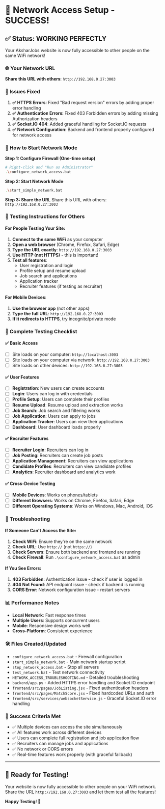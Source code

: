 # 🎉 Network Access Setup - SUCCESS!

## ✅ Status: WORKING PERFECTLY

Your AksharJobs website is now fully accessible to other people on the same WiFi network!

### 🌐 **Your Network URL**
**Share this URL with others**: `http://192.168.0.27:3003`

### 🔧 **Issues Fixed**

1. **✅ HTTPS Errors**: Fixed "Bad request version" errors by adding proper error handling
2. **✅ Authentication Errors**: Fixed 403 Forbidden errors by adding missing Authorization headers
3. **✅ Socket.IO 404**: Added graceful handling for Socket.IO requests
4. **✅ Network Configuration**: Backend and frontend properly configured for network access

### 🚀 **How to Start Network Mode**

**Step 1: Configure Firewall (One-time setup)**
```bash
# Right-click and "Run as Administrator"
.\configure_network_access.bat
```

**Step 2: Start Network Mode**
```bash
.\start_simple_network.bat
```

**Step 3: Share the URL**
Share this URL with others: `http://192.168.0.27:3003`

### 📱 **Testing Instructions for Others**

#### For People Testing Your Site:
1. **Connect to the same WiFi** as your computer
2. **Open a web browser** (Chrome, Firefox, Safari, Edge)
3. **Type the URL exactly**: `http://192.168.0.27:3003`
4. **Use HTTP (not HTTPS)** - this is important!
5. **Test all features**:
   - User registration and login
   - Profile setup and resume upload
   - Job search and applications
   - Application tracker
   - Recruiter features (if testing as recruiter)

#### For Mobile Devices:
1. **Use the browser app** (not other apps)
2. **Type the full URL**: `http://192.168.0.27:3003`
3. **If it redirects to HTTPS**, try incognito/private mode

### 🧪 **Complete Testing Checklist**

#### ✅ Basic Access
- [ ] Site loads on your computer: `http://localhost:3003`
- [ ] Site loads on your computer via network: `http://192.168.0.27:3003`
- [ ] Site loads on other devices: `http://192.168.0.27:3003`

#### ✅ User Features
- [ ] **Registration**: New users can create accounts
- [ ] **Login**: Users can log in with credentials
- [ ] **Profile Setup**: Users can complete their profiles
- [ ] **Resume Upload**: Resume upload and extraction works
- [ ] **Job Search**: Job search and filtering works
- [ ] **Job Application**: Users can apply to jobs
- [ ] **Application Tracker**: Users can view their applications
- [ ] **Dashboard**: User dashboard loads properly

#### ✅ Recruiter Features
- [ ] **Recruiter Login**: Recruiters can log in
- [ ] **Job Posting**: Recruiters can create job posts
- [ ] **Application Management**: Recruiters can view applications
- [ ] **Candidate Profiles**: Recruiters can view candidate profiles
- [ ] **Analytics**: Recruiter dashboard and analytics work

#### ✅ Cross-Device Testing
- [ ] **Mobile Devices**: Works on phones/tablets
- [ ] **Different Browsers**: Works on Chrome, Firefox, Safari, Edge
- [ ] **Different Operating Systems**: Works on Windows, Mac, Android, iOS

### 🔧 **Troubleshooting**

#### If Someone Can't Access the Site:
1. **Check WiFi**: Ensure they're on the same network
2. **Check URL**: Use `http://` (not `https://`)
3. **Check Servers**: Ensure both backend and frontend are running
4. **Check Firewall**: Run `.\configure_network_access.bat` as admin

#### If You See Errors:
1. **403 Forbidden**: Authentication issue - check if user is logged in
2. **404 Not Found**: API endpoint issue - check if backend is running
3. **CORS Error**: Network configuration issue - restart servers

### 📊 **Performance Notes**

- **Local Network**: Fast response times
- **Multiple Users**: Supports concurrent users
- **Mobile**: Responsive design works well
- **Cross-Platform**: Consistent experience

### 🛠️ **Files Created/Updated**

- `configure_network_access.bat` - Firewall configuration
- `start_simple_network.bat` - Main network startup script
- `stop_network_access.bat` - Stop all servers
- `test_network.bat` - Test network connectivity
- `NETWORK_ACCESS_TROUBLESHOOTING.md` - Detailed troubleshooting
- `backend/app.py` - Added HTTPS error handling and Socket.IO endpoint
- `frontend/src/pages/JobListing.jsx` - Fixed authentication headers
- `frontend/src/pages/MatchScore.jsx` - Fixed hardcoded URLs and auth
- `frontend/src/services/websocketService.js` - Graceful Socket.IO error handling

### 🎯 **Success Criteria Met**

- ✅ Multiple devices can access the site simultaneously
- ✅ All features work across different devices
- ✅ Users can complete full registration and job application flow
- ✅ Recruiters can manage jobs and applications
- ✅ No network or CORS errors
- ✅ Real-time features work properly (with graceful fallback)

---

## 🚀 **Ready for Testing!**

Your website is now fully accessible to other people on your WiFi network. Share the URL `http://192.168.0.27:3003` and let them test all the features!

**Happy Testing! 🎉**
